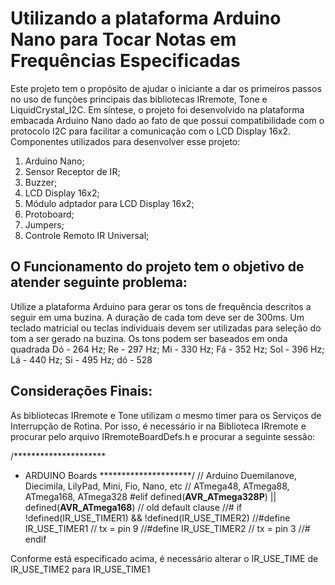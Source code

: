 # Utilizando a plataforma Arduino Nano para Tocar Notas em Frequências Especificadas


Este projeto tem o propósito de ajudar o iniciante a dar os primeiros passos no uso de funções principais das bibliotecas IRremote, Tone e LiquidCrystal_I2C. 
Em síntese, o projeto foi desenvolvido na plataforma embacada Arduino Nano dado ao fato de que possui compatibilidade com o protocolo I2C para facilitar a 
comunicação com o LCD Display 16x2. 
Componentes utilizados para desenvolver esse projeto:
1. Arduino Nano;
2. Sensor Receptor de IR;
3. Buzzer;
4. LCD Display 16x2;
5. Módulo adptador para LCD Display 16x2;
6. Protoboard;
7. Jumpers;
8. Controle Remoto IR Universal;

## O Funcionamento do projeto tem o objetivo de atender seguinte problema: 

Utilize a plataforma Arduino para gerar os tons de frequência descritos a seguir em uma buzina.
A duração de cada tom deve ser de 300ms. Um teclado matricial ou teclas individuais devem ser
utilizadas para seleção do tom a ser gerado na buzina. Os tons podem ser baseados em onda quadrada
Dó - 264 Hz; Re - 297 Hz; Mi - 330 Hz; Fá - 352 Hz; Sol - 396 Hz; Lá - 440 Hz; Si - 495 Hz; dó -
528

## Considerações Finais:

As bibliotecas IRremote e Tone utilizam o mesmo timer para os Serviços de Interrupção de Rotina. Por isso, é necessário ir na Biblioteca IRremote e procurar
pelo arquivo IRremoteBoardDefs.h e procurar a seguinte sessão:

/*********************
 * ARDUINO Boards
 *********************/
// Arduino Duemilanove, Diecimila, LilyPad, Mini, Fio, Nano, etc
// ATmega48, ATmega88, ATmega168, ATmega328
#elif defined(__AVR_ATmega328P__) || defined(__AVR_ATmega168__) // old default clause
//#  if !defined(IR_USE_TIMER1) && !defined(IR_USE_TIMER2)
//#define IR_USE_TIMER1   // tx = pin 9
//#define IR_USE_TIMER2     // tx = pin 3
//#  endif

Conforme está especificado acima, é necessário alterar o IR_USE_TIME de IR_USE_TIME2 para IR_USE_TIME1 
